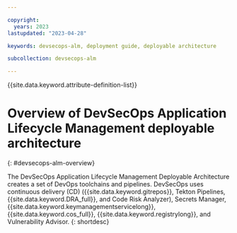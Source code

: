 ```yaml
---

copyright:
  years: 2023
lastupdated: "2023-04-28"

keywords: devsecops-alm, deployment guide, deployable architecture

subcollection: devsecops-alm

---
```


{{site.data.keyword.attribute-definition-list}}

# Overview of DevSecOps Application Lifecycle Management deployable architecture
{: #devsecops-alm-overview}

The DevSecOps Application Lifecycle Management Deployable Architecture creates a set of DevOps toolchains and pipelines. DevSecOps uses continuous delivery (CD) ({{site.data.keyword.gitrepos}}, Tekton Pipelines, {{site.data.keyword.DRA_full}}, and Code Risk Analyzer), Secrets Manager, {{site.data.keyword.keymanagementservicelong}}, {{site.data.keyword.cos_full}}, {{site.data.keyword.registrylong}}, and Vulnerability Advisor. 
{: shortdesc}

